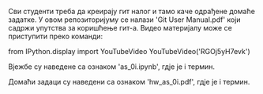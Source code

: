 Сви студенти треба да креирају гит налог и тамо каче одрађене домаће
задатке. У овом репозиторијуму се налази 'Git User Manual.pdf' који
садржи упутства за коришћење гит-а. Видео материјалу може се приступити
преко команди:

from IPython.display import YouTubeVideo
YouTubeVideo('RGOj5yH7evk')

Вјежбе су наведене са ознаком 'as_0i.ipynb', гдје је i термин.

Домаћи задаци су наведени са ознаком 'hw_as_0i.pdf', гдје је i термин.

